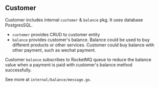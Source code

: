 ## Customer
Customer includes internal `customer` & `balance` pkg. It uses database PostgresSQL.

- `customer` provides CRUD to customer entity
- `balance` provides customer's balance. Balance could be used to buy different products or other services. Customer could buy balance with other payment, such as wechat payment.

Customer `balance` subscribes to RocketMQ queue to reduce the balance value when a payment is paid with customer's balance method successfully.

See more at `internal/balance/message.go`.
